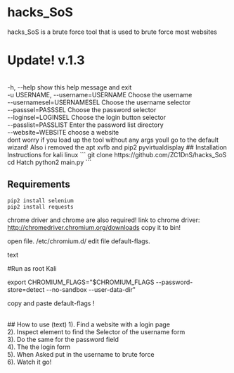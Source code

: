 # hacks_SoS
hacks_SoS is a brute force tool that is used to brute force most websites

# Update! v.1.3
<br>
  -h, --help            show this help message and exit<br>
  -u USERNAME, --username=USERNAME Choose the username<br>
  --usernamesel=USERNAMESEL Choose the username selector<br>
  --passsel=PASSSEL     Choose the password selector<br>
  --loginsel=LOGINSEL   Choose the login button selector<br>
  --passlist=PASSLIST   Enter the password list directory<br>
  --website=WEBSITE     choose a website<br>
dont worry if you load up the tool without any args youll go to the default wizard!
Also i removed the apt xvfb and pip2 pyvirtualdisplay
## Installation Instructions for kali linux
```
git clone https://github.com/ZC1DnS/hacks_SoS
cd Hatch
python2 main.py
```

## Requirements
```
pip2 install selenium
pip2 install requests
```
chrome driver and chrome are also required!
link to chrome driver: http://chromedriver.chromium.org/downloads
copy it to bin!

open file. /etc/chromium.d/  edit file default-flags.

text 

#Run as root Kali 

export CHROMIUM_FLAGS="$CHROMIUM_FLAGS --password-store=detect --no-sandbox --user-data-dir" 

copy and paste default-flags !



<br>
## How to use (text)
1). Find a website with a login page<br>
2). Inspect element to find the Selector of the username form<br>
3). Do the same for the password field<br>
4). The the login form <br>
5). When Asked put in the username to brute force<br>
6). Watch it go!



